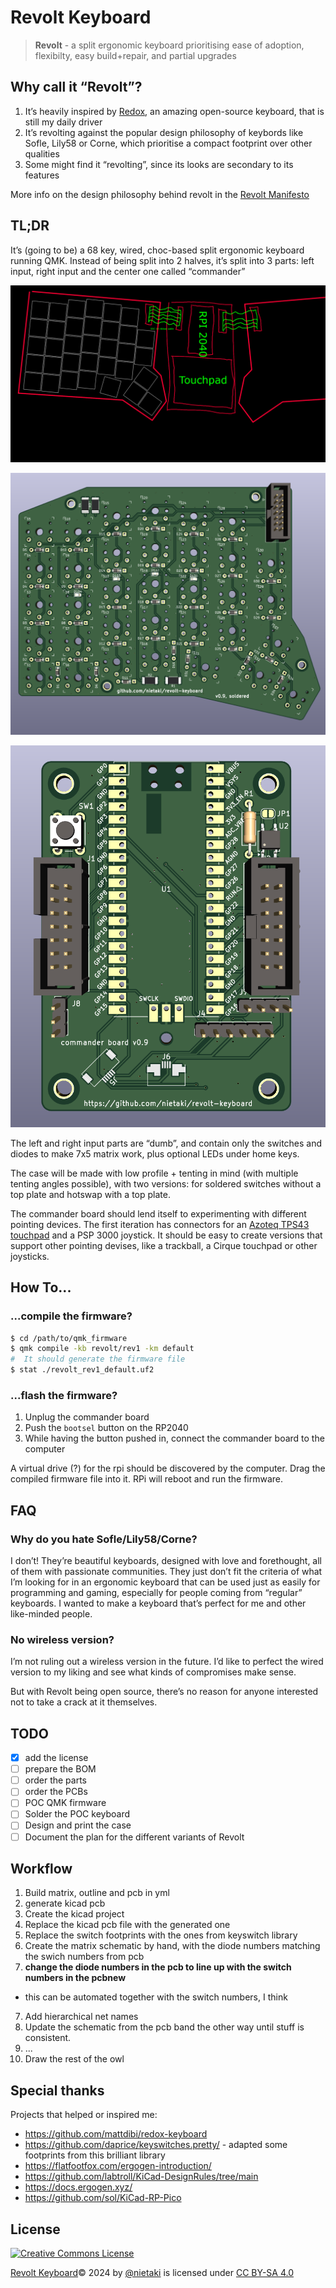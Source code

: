 # Revolt Keyboard

> **Revolt** - a split ergonomic keyboard prioritising ease of adoption, flexibilty, easy build+repair, and partial upgrades
> 

## Why call it “Revolt”?

1. It’s heavily inspired by [Redox](https://github.com/mattdibi/redox-keyboard), an amazing open-source keyboard, that is still my daily driver
2. It’s revolting against the popular design philosophy of keybords like Sofle, Lily58 or Corne, which prioritise a compact footprint over other qualities
3. Some might find it “revolting”, since its looks are secondary to its features

More info on the design philosophy behind revolt in the [Revolt Manifesto](./Revolt_Manifesto.md)

## TL;DR

It’s (going to be) a 68 key, wired, choc-based split ergonomic keyboard running QMK. Instead of being split into 2 halves, it’s split into 3 parts: left input, right input and the center one called “commander”

![revolt idea.png](./images/revolt_idea.png)

![input board](./images/3d_revolt_0_9.png)

![commander board](./images/3d_revolt_commander_0_9.png)

The left and right input parts are “dumb”, and contain only the switches and diodes to make 7x5 matrix work, plus optional LEDs under home keys.

The case will be made with low profile + tenting in mind (with multiple tenting angles possible), with two versions: for soldered switches without a top plate and hotswap with a top plate.

The commander board should lend itself to experimenting with different pointing devices. The first iteration has connectors for an [Azoteq TPS43 touchpad](https://www.digikey.com/en/products/detail/azoteq-pty-ltd/TPS43-201A-S/7164940?s=N4IgTCBcDaIC4AcDOAWAzCAugXyA) and a PSP 3000 joystick. It should be easy to create versions that support other pointing devises, like a trackball, a Cirque touchpad or other joysticks.

## How To...

### ...compile the firmware?

```bash
$ cd /path/to/qmk_firmware
$ qmk compile -kb revolt/rev1 -km default
#  It should generate the firmware file
$ stat ./revolt_rev1_default.uf2
```
### ...flash the firmware?

1. Unplug the commander board
1. Push the `bootsel` button on the RP2040
1. While having the button pushed in, connect the commander board to the computer

A virtual drive (?) for the rpi should be discovered by the computer. 
Drag the compiled firmware file into it. 
RPi will reboot and run the firmware.


## FAQ

### Why do you hate Sofle/Lily58/Corne?

I don’t! They’re beautiful keyboards, designed with love and forethought, all of them with passionate communities. They just don’t fit the criteria of what I’m looking for in an ergonomic keyboard that can be used just as easily for programming and gaming, especially for people coming from “regular” keyboards. I wanted to make a keyboard that’s perfect for me and other like-minded people.

### No wireless version?

I’m not ruling out a wireless version in the future. I’d like to perfect the wired version to my liking and see what kinds of compromises make sense.

But with Revolt being open source, there’s no reason for anyone interested not to take a crack at it themselves.

## TODO

- [x] add the license
- [ ] prepare the BOM
- [ ] order the parts
- [ ] order the PCBs
- [ ] POC QMK firmware
- [ ] Solder the POC keyboard
- [ ] Design and print the case
- [ ] Document the plan for the different variants of Revolt

## Workflow

1. Build matrix, outline and pcb in yml
2. generate kicad pcb
3. Create the kicad project
4. Replace the kicad pcb file with the generated one
5. Replace the switch footprints with the ones from keyswitch library
5. Create the matrix schematic by hand, with the diode numbers matching the swich numbers from pcb
6. **change the diode numbers in the pcb to line up with the switch numbers in the pcbnew**
  - this can be automated together with the switch numbers, I think
7. Add hierarchical net names
7. Update the schematic from the pcb band the other way until stuff is consistent.
8. ...
8. Draw the rest of the owl

## Special thanks

Projects that helped or inspired me:

- https://github.com/mattdibi/redox-keyboard
- https://github.com/daprice/keyswitches.pretty/ - adapted some footprints from this brilliant library
- https://flatfootfox.com/ergogen-introduction/
- https://github.com/labtroll/KiCad-DesignRules/tree/main
- https://docs.ergogen.xyz/
- https://github.com/sol/KiCad-RP-Pico

## License

<a rel="license" href="http://creativecommons.org/licenses/by-sa/4.0/"><img alt="Creative Commons License" style="border-width:0" src="https://i.creativecommons.org/l/by-sa/4.0/88x31.png" /></a>

[Revolt Keyboard](https://github.com/nietaki/revolt-keyboard)© 2024 by [@nietaki](https://nietaki.com/) is licensed under [CC BY-SA 4.0](http://creativecommons.org/licenses/by-sa/4.0/?ref=chooser-v1)
